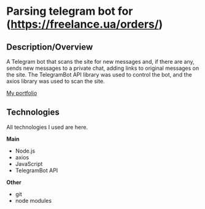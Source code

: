 # Parsing telegram bot for (https://freelance.ua/orders/)

## Description/Overview

 A Telegram bot that scans the site for new messages and, if there are any, sends new messages to a private chat, adding links to original messages on the site. The TelegramBot API library was used to control the bot, and the axios library was used to scan the site.



[My portfolio](https://dillir.github.io/)

## Technologies

All technologies I used are here.

**Main**

- Node.js
- axios
- JavaScript
- TelegramBot API

**Other**

- git
- node modules
